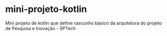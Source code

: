 # mini-projeto-kotlin
Mini projeto de kotlin que define rascunho básico da arquitetura do projeto de Pesquisa e Inovação - SPTech

